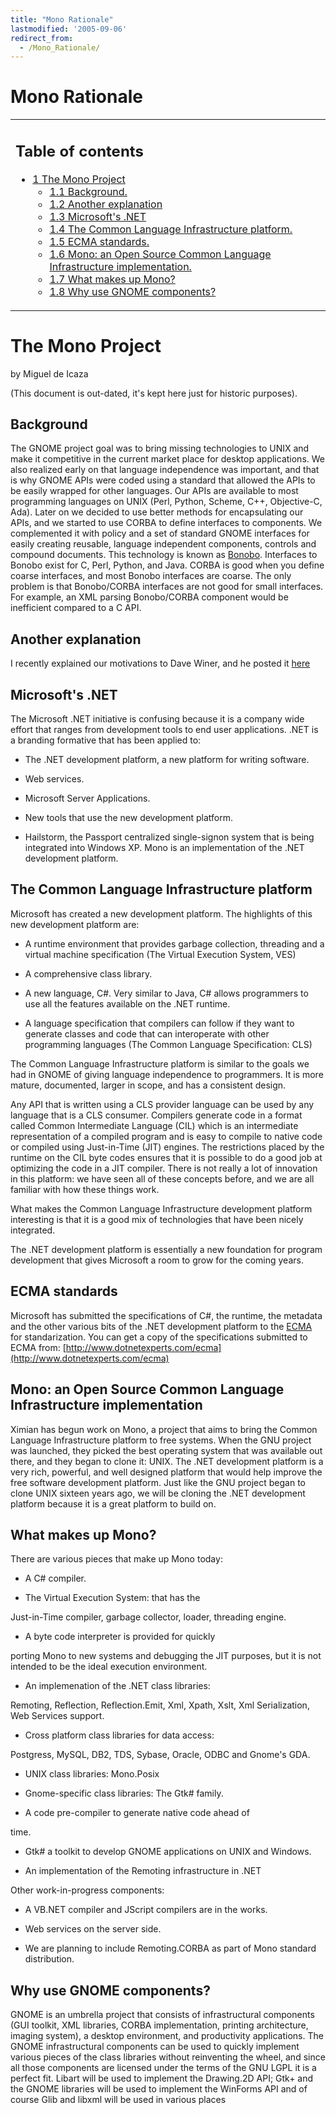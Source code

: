 ```yaml
---
title: "Mono Rationale"
lastmodified: '2005-09-06'
redirect_from:
  - /Mono_Rationale/
---
```


Mono Rationale
==============

<table>
<col width="100%" />
<tbody>
<tr class="odd">
<td align="left"><h2>Table of contents</h2>
<ul>
<li><a href="#the-mono-project">1 The Mono Project</a>
<ul>
<li><a href="#background">1.1 Background.</a></li>
<li><a href="#another-explanation">1.2 Another explanation</a></li>
<li><a href="#microsofts-net">1.3 Microsoft's .NET</a></li>
<li><a href="#the-common-language-infrastructure-platform">1.4 The Common Language Infrastructure platform.</a></li>
<li><a href="#ecma-standards">1.5 ECMA standards.</a></li>
<li><a href="#mono-an-open-source-common-language-infrastructure-implementation">1.6 Mono: an Open Source Common Language Infrastructure implementation.</a></li>
<li><a href="#what-makes-up-mono">1.7 What makes up Mono?</a></li>
<li><a href="#why-use-gnome-components">1.8 Why use GNOME components?</a></li>
</ul></li>
</ul></td>
</tr>
</tbody>
</table>

The Mono Project
================

by Miguel de Icaza

(This document is out-dated, it's kept here just for historic purposes).

Background
----------

The GNOME project goal was to bring missing technologies to UNIX and make it competitive in the current market place for desktop applications. We also realized early on that language independence was important, and that is why GNOME APIs were coded using a standard that allowed the APIs to be easily wrapped for other languages. Our APIs are available to most programming languages on UNIX (Perl, Python, Scheme, C++, Objective-C, Ada). Later on we decided to use better methods for encapsulating our APIs, and we started to use CORBA to define interfaces to components. We complemented it with policy and a set of standard GNOME interfaces for easily creating reusable, language independent components, controls and compound documents. This technology is known as [Bonobo](http://developer.ximian.com/articles/whitepapers/bonobo). Interfaces to Bonobo exist for C, Perl, Python, and Java. CORBA is good when you define coarse interfaces, and most Bonobo interfaces are coarse. The only problem is that Bonobo/CORBA interfaces are not good for small interfaces. For example, an XML parsing Bonobo/CORBA component would be inefficient compared to a C API.

Another explanation
-------------------

I recently explained our motivations to Dave Winer, and he posted it [here](http://scriptingnews.userland.com/stories/storyReader%241275)

Microsoft's .NET
----------------

The Microsoft .NET initiative is confusing because it is a company wide effort that ranges from development tools to end user applications. .NET is a branding formative that has been applied to:

-   The .NET development platform, a new platform for writing software.

-   Web services.

-   Microsoft Server Applications.

-   New tools that use the new development platform.

-   Hailstorm, the Passport centralized single-signon system that is being integrated into Windows XP. Mono is an implementation of the .NET development platform.

The Common Language Infrastructure platform
-------------------------------------------

Microsoft has created a new development platform. The highlights of this new development platform are:

-   A runtime environment that provides garbage collection, threading and a virtual machine specification (The Virtual Execution System, VES)

-   A comprehensive class library.

-   A new language, C\#. Very similar to Java, C\# allows programmers to use all the features available on the .NET runtime.

-   A language specification that compilers can follow if they want to generate classes and code that can interoperate with other programming languages (The Common Language Specification: CLS)

The Common Language Infrastructure platform is similar to the goals we had in GNOME of giving language independence to programmers. It is more mature, documented, larger in scope, and has a consistent design.

Any API that is written using a CLS provider language can be used by any language that is a CLS consumer. Compilers generate code in a format called Common Intermediate Language (CIL) which is an intermediate representation of a compiled program and is easy to compile to native code or compiled using Just-in-Time (JIT) engines. The restrictions placed by the runtime on the CIL byte codes ensures that it is possible to do a good job at optimizing the code in a JIT compiler. There is not really a lot of innovation in this platform: we have seen all of these concepts before, and we are all familiar with how these things work.

What makes the Common Language Infrastructure development platform interesting is that it is a good mix of technologies that have been nicely integrated.

The .NET development platform is essentially a new foundation for program development that gives Microsoft a room to grow for the coming years.

ECMA standards
--------------

Microsoft has submitted the specifications of C\#, the runtime, the metadata and the other various bits of the .NET development platform to the [ECMA](http://www.ecma.ch) for standarization. You can get a copy of the specifications submitted to ECMA from: [http://www.dotnetexperts.com/ecma](http://www.dotnetexperts.com/ecma)

Mono: an Open Source Common Language Infrastructure implementation
------------------------------------------------------------------

Ximian has begun work on Mono, a project that aims to bring the Common Language Infrastructure platform to free systems. When the GNU project was launched, they picked the best operating system that was available out there, and they began to clone it: UNIX. The .NET development platform is a very rich, powerful, and well designed platform that would help improve the free software development platform. Just like the GNU project began to clone UNIX sixteen years ago, we will be cloning the .NET development platform because it is a great platform to build on.

What makes up Mono?
-------------------

There are various pieces that make up Mono today:

-   A C\# compiler.

-   The Virtual Execution System: that has the

Just-in-Time compiler, garbage collector, loader, threading engine.

-   A byte code interpreter is provided for quickly

porting Mono to new systems and debugging the JIT purposes, but it is not intended to be the ideal execution environment.

-   An implemenation of the .NET class libraries:

Remoting, Reflection, Reflection.Emit, Xml, Xpath, Xslt, Xml Serialization, Web Services support.

-   Cross platform class libraries for data access:

Postgress, MySQL, DB2, TDS, Sybase, Oracle, ODBC and Gnome's GDA.

-   UNIX class libraries: Mono.Posix

-   Gnome-specific class libraries: The Gtk\# family.

-   A code pre-compiler to generate native code ahead of

time.

-   Gtk\# a toolkit to develop GNOME applications on UNIX and Windows.

-   An implementation of the Remoting infrastructure in .NET

 Other work-in-progress components:

-   A VB.NET compiler and JScript compilers are in the works.

-   Web services on the server side.

-   We are planning to include Remoting.CORBA as part of Mono standard distribution.

Why use GNOME components?
-------------------------

GNOME is an umbrella project that consists of infrastructural components (GUI toolkit, XML libraries, CORBA implementation, printing architecture, imaging system), a desktop environment, and productivity applications. The GNOME infrastructural components can be used to quickly implement various pieces of the class libraries without reinventing the wheel, and since all those components are licensed under the terms of the GNU LGPL it is a perfect fit. Libart will be used to implement the Drawing.2D API; Gtk+ and the GNOME libraries will be used to implement the WinForms API and of course Glib and libxml will be used in various places

